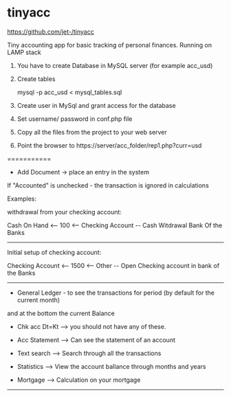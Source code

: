 # tinyacc
https://github.com/jet-/tinyacc

Tiny accounting app for basic tracking of personal finances. Running on LAMP stack

1. You have to create Database in MySQL server (for example acc_usd)

2. Create tables

	mysql -p acc_usd < mysql_tables.sql

3. Create user in MySql and grant access for the database

4. Set username/ password in conf.php file

5. Copy all the files from the project to your web server 

6. Point the browser to https://server/acc_folder/rep1.php?curr=usd

===========


* Add Document -> place an entry in the system

If "Accounted" is unchecked - the transaction is ignored in calculations



Examples:

withdrawal from your checking account:

Cash On Hand  <--   100  <--   Checking Account  --     Cash Witdrawal Bank Of the Banks

---

Initial setup of checking account:

Checking Account <-- 1500 <-- Other   --   Open Checking account in bank of the Banks

---------------


* General Ledger - to see the transactions for period (by default for the current month)

and at the bottom the current Balance


* Chk acc Dt=Kt  --> you should not have any of these.

* Acc Statement --> Can see the statement of an account

* Text search --> Search through all the transactions

* Statistics --> View the account ballance through months and years

* Mortgage --> Calculation on your mortgage

---
